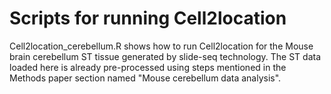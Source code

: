 # Scripts for running Cell2location
Cell2location_cerebellum.R shows how to run Cell2location for the Mouse brain cerebellum ST tissue generated by slide-seq technology. The ST data loaded here is already pre-processed using steps mentioned in the Methods paper section named "Mouse cerebellum data analysis".

